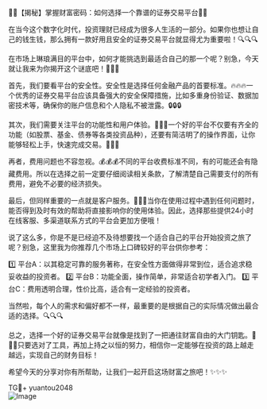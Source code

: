 🎉🚀【揭秘】掌握财富密码：如何选择一个靠谱的证券交易平台🚀🎉

在当今这个数字化时代，投资理财已经成为很多人生活的一部分。如果你也想让自己的钱生钱，那么拥有一款好用且安全的证券交易平台就显得尤为重要啦！🔍🔍🔍

在市场上琳琅满目的平台中，如何才能挑选到最适合自己的那一个呢？别急，今天就让我来为你揭开这个谜底吧！💼💼💼

首先，我们要看平台的安全性。安全性是选择任何金融产品的首要标准。🔥🔥🔥一个优秀的证券交易平台应该具备强大的安全保障措施，比如多重身份验证、数据加密技术等，确保你的账户信息和个人隐私不被泄露。🔒🔒🔒

其次，我们需要关注平台的功能性和用户体验。🌟🌟🌟一个好的平台不仅要有齐全的功能（如股票、基金、债券等各类投资品种），还要有简洁明了的操作界面，让你能够轻松上手，快速完成交易。🎯🎯🎯

再者，费用问题也不容忽视。💰💰💰不同的平台收费标准不同，有的可能还会有隐藏费用。所以在选择之前一定要仔细阅读相关条款，了解清楚自己需要支付的所有费用，避免不必要的经济损失。

最后，但同样重要的一点就是客户服务。💬💬💬当你在使用过程中遇到任何问题时，能否得到及时有效的帮助将直接影响你的使用体验。因此，选择那些提供24小时在线客服、多渠道联系方式的平台会更加方便哦！

说了这么多，你是不是已经迫不及待想要找一个适合自己的平台开始投资之旅了呢？别急，这里我为你推荐几个市场上口碑较好的平台供你参考：

1️⃣ 平台A：以其稳定可靠的服务著称，在安全性方面做得非常到位，适合追求稳妥收益的投资者。
2️⃣ 平台B：功能全面，操作简单，非常适合初学者入门。
3️⃣ 平台C：费用透明合理，性价比高，适合有一定经验的投资者。

当然啦，每个人的需求和偏好都不一样，最重要的是根据自己的实际情况做出最合适的选择。🔍🔍🔍

总之，选择一个好的证券交易平台就像是找到了一把通往财富自由的大门钥匙。🌈🌈🌈只要选对了工具，再加上持之以恒的努力，相信你一定能够在投资的路上越走越远，实现自己的财务目标！

希望今天的分享对你有所帮助，让我们一起开启这场财富之旅吧！✨✨✨

TG💪+ yuantou2048  
![Image](https://github.com/user-attachments/assets/2e62504c-5fae-40f2-9b3c-f9505447adb8)